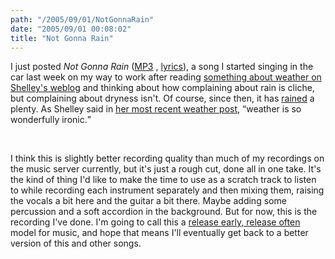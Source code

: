 ```yaml
---
path: "/2005/09/01/NotGonnaRain" 
date: "2005/09/01 00:08:02" 
title: "Not Gonna Rain" 
---
```

<p>I just posted <cite>Not Gonna Rain</cite> (<a href="http://music.randomchaos.com/mp3s/scott_reynen/not_gonna_rain.mp3">MP3</a> , <a href="http://music.randomchaos.com/lyrics/scott_reynen/not_gonna_rain">lyrics</a>), a song I started singing in the car last week on my way to work after reading <a href="http://weblog.burningbird.net/archives/category/weather/">something about weather on Shelley's weblog</a> and thinking about how complaining about rain is cliche, but complaining about dryness isn't. Of course, since then, it has <a href="http://ezrakilty.net/ezlog/archives/000715.html">rained</a> a plenty. As Shelley said in <a href="http://weblog.burningbird.net/archives/2005/08/30/human-nature/">her most recent weather post</a>, <q>weather is so wonderfully ironic.</q></p> <br><p>I think this is slightly better recording quality than much of my recordings on the music server currently, but it's just a rough cut, done all in one take. It's the kind of thing I'd like to make the time to use as a scratch track to listen to while recording each instrument separately and then mixing them, raising the vocals a bit here and the guitar a bit there. Maybe adding some percussion and a soft accordion in the background. But for now, this is the recording I've done. I'm going to call this a <a href="http://www.free-soft.org/literature/papers/esr/cathedral-bazaar/cathedral-bazaar-4.html">release early, release often</a> model for music, and hope that means I'll eventually get back to a better version of this and other songs.</p>